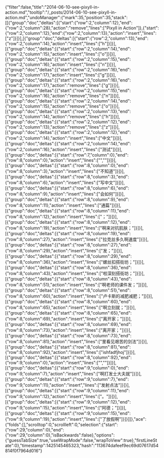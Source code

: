 {"filter":false,"title":"2014-06-10-see-pixyll-in-action.md","tooltip":"/_posts/2014-06-10-see-pixyll-in-action.md","undoManager":{"mark":35,"position":35,"stack":[[{"group":"doc","deltas":[{"start":{"row":2,"column":12},"end":{"row":2,"column":28},"action":"remove","lines":["Pixyll in Action"]},{"start":{"row":2,"column":12},"end":{"row":2,"column":13},"action":"insert","lines":["z"]}]}],[{"group":"doc","deltas":[{"start":{"row":2,"column":13},"end":{"row":2,"column":14},"action":"insert","lines":["h"]}]}],[{"group":"doc","deltas":[{"start":{"row":2,"column":14},"end":{"row":2,"column":15},"action":"insert","lines":["o"]}]}],[{"group":"doc","deltas":[{"start":{"row":2,"column":15},"end":{"row":2,"column":16},"action":"insert","lines":["n"]}]}],[{"group":"doc","deltas":[{"start":{"row":2,"column":16},"end":{"row":2,"column":17},"action":"insert","lines":["g"]}]}],[{"group":"doc","deltas":[{"start":{"row":2,"column":16},"end":{"row":2,"column":17},"action":"remove","lines":["g"]}]}],[{"group":"doc","deltas":[{"start":{"row":2,"column":15},"end":{"row":2,"column":16},"action":"remove","lines":["n"]}]}],[{"group":"doc","deltas":[{"start":{"row":2,"column":14},"end":{"row":2,"column":15},"action":"remove","lines":["o"]}]}],[{"group":"doc","deltas":[{"start":{"row":2,"column":13},"end":{"row":2,"column":14},"action":"remove","lines":["h"]}]}],[{"group":"doc","deltas":[{"start":{"row":2,"column":12},"end":{"row":2,"column":13},"action":"remove","lines":["z"]}]}],[{"group":"doc","deltas":[{"start":{"row":2,"column":12},"end":{"row":2,"column":14},"action":"insert","lines":["中文"]}]}],[{"group":"doc","deltas":[{"start":{"row":2,"column":14},"end":{"row":2,"column":16},"action":"insert","lines":["测试"]}]}],[{"group":"doc","deltas":[{"start":{"row":7,"column":0},"end":{"row":8,"column":0},"action":"insert","lines":["",""]}]}],[{"group":"doc","deltas":[{"start":{"row":8,"column":0},"end":{"row":8,"column":3},"action":"insert","lines":["不知道"]}]}],[{"group":"doc","deltas":[{"start":{"row":8,"column":3},"end":{"row":8,"column":6},"action":"insert","lines":["写中文"]}]}],[{"group":"doc","deltas":[{"start":{"row":8,"column":6},"end":{"row":8,"column":9},"action":"insert","lines":["会如何"]}]}],[{"group":"doc","deltas":[{"start":{"row":8,"column":9},"end":{"row":8,"column":11},"action":"insert","lines":["通篇"]}]}],[{"group":"doc","deltas":[{"start":{"row":8,"column":11},"end":{"row":8,"column":12},"action":"insert","lines":["；"]}]}],[{"group":"doc","deltas":[{"start":{"row":8,"column":12},"end":{"row":8,"column":19},"action":"insert","lines":["啊来对抗肌肤；"]}]}],[{"group":"doc","deltas":[{"start":{"row":8,"column":19},"end":{"row":8,"column":27},"action":"insert","lines":["拉克丝多久啊速度"]}]}],[{"group":"doc","deltas":[{"start":{"row":8,"column":27},"end":{"row":8,"column":29},"action":"insert","lines":["发；"]}]}],[{"group":"doc","deltas":[{"start":{"row":8,"column":29},"end":{"row":8,"column":36},"action":"insert","lines":["螺丝扣搭街坊；"]}]}],[{"group":"doc","deltas":[{"start":{"row":8,"column":36},"end":{"row":8,"column":43},"action":"insert","lines":["啦深刻搭街坊；"]}]}],[{"group":"doc","deltas":[{"start":{"row":8,"column":43},"end":{"row":8,"column":51},"action":"insert","lines":["啊老师的课件发；"]}]}],[{"group":"doc","deltas":[{"start":{"row":8,"column":51},"end":{"row":8,"column":60},"action":"insert","lines":["卢卡斯的减肥减肥；"]}]}],[{"group":"doc","deltas":[{"start":{"row":8,"column":60},"end":{"row":8,"column":65},"action":"insert","lines":["啊立刻就；"]}]}],[{"group":"doc","deltas":[{"start":{"row":8,"column":65},"end":{"row":8,"column":69},"action":"insert","lines":["离开家；"]}]}],[{"group":"doc","deltas":[{"start":{"row":8,"column":69},"end":{"row":8,"column":73},"action":"insert","lines":["离开家；"]}]}],[{"group":"doc","deltas":[{"start":{"row":8,"column":73},"end":{"row":8,"column":81},"action":"insert","lines":["里看见艰苦的剑法"]}]}],[{"group":"doc","deltas":[{"start":{"row":8,"column":81},"end":{"row":8,"column":92},"action":"insert","lines":["ishfadfjhoj"]}]}],[{"group":"doc","deltas":[{"start":{"row":8,"column":92},"end":{"row":9,"column":0},"action":"insert","lines":["",""]}]}],[{"group":"doc","deltas":[{"start":{"row":9,"column":0},"end":{"row":9,"column":7},"action":"insert","lines":["啊打发士大夫就"]}]}],[{"group":"doc","deltas":[{"start":{"row":9,"column":7},"end":{"row":9,"column":11},"action":"insert","lines":["发射点法"]}]}],[{"group":"doc","deltas":[{"start":{"row":9,"column":11},"end":{"row":9,"column":12},"action":"insert","lines":["。"]}]}],[{"group":"doc","deltas":[{"start":{"row":9,"column":12},"end":{"row":9,"column":15},"action":"insert","lines":["阿德；"]}]}],[{"group":"doc","deltas":[{"start":{"row":9,"column":15},"end":{"row":9,"column":19},"action":"insert","lines":["了放假啊"]}]}]]},"ace":{"folds":[],"scrolltop":0,"scrollleft":0,"selection":{"start":{"row":29,"column":0},"end":{"row":29,"column":0},"isBackwards":false},"options":{"guessTabSize":true,"useWrapMode":false,"wrapToView":true},"firstLineState":0},"timestamp":1425145465323,"hash":"113674dafeef9ec69d07617d54814f0f7964d016"}